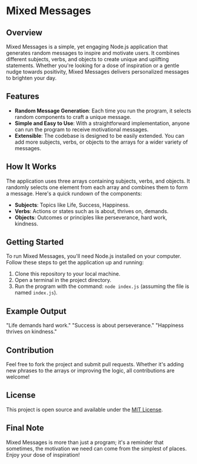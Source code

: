 # Mixed Messages

## Overview

Mixed Messages is a simple, yet engaging Node.js application that generates random messages to inspire and motivate users. It combines different subjects, verbs, and objects to create unique and uplifting statements. Whether you're looking for a dose of inspiration or a gentle nudge towards positivity, Mixed Messages delivers personalized messages to brighten your day.

## Features

- **Random Message Generation**: Each time you run the program, it selects random components to craft a unique message.
- **Simple and Easy to Use**: With a straightforward implementation, anyone can run the program to receive motivational messages.
- **Extensible**: The codebase is designed to be easily extended. You can add more subjects, verbs, or objects to the arrays for a wider variety of messages.

## How It Works

The application uses three arrays containing subjects, verbs, and objects. It randomly selects one element from each array and combines them to form a message. Here's a quick rundown of the components:

- **Subjects**: Topics like Life, Success, Happiness.
- **Verbs**: Actions or states such as is about, thrives on, demands.
- **Objects**: Outcomes or principles like perseverance, hard work, kindness.

## Getting Started

To run Mixed Messages, you'll need Node.js installed on your computer. Follow these steps to get the application up and running:

1. Clone this repository to your local machine.
2. Open a terminal in the project directory.
3. Run the program with the command: `node index.js` (assuming the file is named `index.js`).

## Example Output

"Life demands hard work."
"Success is about perseverance."
"Happiness thrives on kindness."

## Contribution

Feel free to fork the project and submit pull requests. Whether it's adding new phrases to the arrays or improving the logic, all contributions are welcome!

## License

This project is open source and available under the [MIT License](LICENSE.md).

## Final Note

Mixed Messages is more than just a program; it's a reminder that sometimes, the motivation we need can come from the simplest of places. Enjoy your dose of inspiration!
